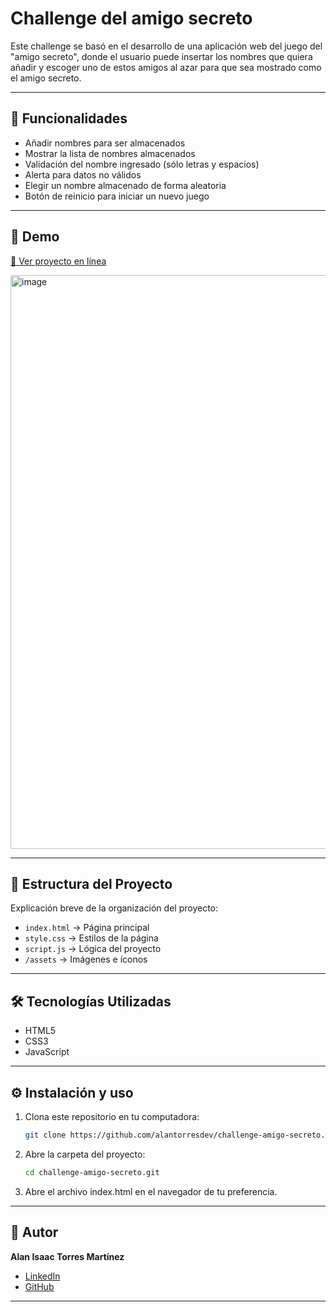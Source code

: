 # Challenge del amigo secreto

Este challenge se basó en el desarrollo de una aplicación web del juego del "amigo secreto", donde el usuario puede insertar los nombres que quiera añadir y escoger uno de estos amigos al azar para que sea mostrado como el amigo secreto. 

---

## 📌 Funcionalidades
- Añadir nombres para ser almacenados
- Mostrar la lista de nombres almacenados
- Validación del nombre ingresado (sólo letras y espacios)
- Alerta para datos no válidos
- Elegir un nombre almacenado de forma aleatoria
- Botón de reinicio para iniciar un nuevo juego

---

## 🚀 Demo
[🔗 Ver proyecto en línea](https://alantorresdev.github.io/challenge-amigo-secreto/)

<img width="1920" height="918" alt="image" src="https://github.com/user-attachments/assets/b58d2d5c-c11d-4c19-84df-2c73d07633ad" />

---

## 📂 Estructura del Proyecto
Explicación breve de la organización del proyecto:
- `index.html` → Página principal
- `style.css` → Estilos de la página
- `script.js` → Lógica del proyecto
- `/assets` → Imágenes e íconos

---

## 🛠️ Tecnologías Utilizadas
- HTML5  
- CSS3  
- JavaScript

---

## ⚙ Instalación y uso

1. Clona este repositorio en tu computadora:
   ```bash
   git clone https://github.com/alantorresdev/challenge-amigo-secreto.git
2. Abre la carpeta del proyecto:
   ```bash
   cd challenge-amigo-secreto.git
3. Abre el archivo index.html en el navegador de tu preferencia.

--- 

## 👤 Autor

**Alan Isaac Torres Martínez**  
- [LinkedIn](https://www.linkedin.com/in/alan-torresm)  
- [GitHub](https://github.com/alantorresdev)

---
